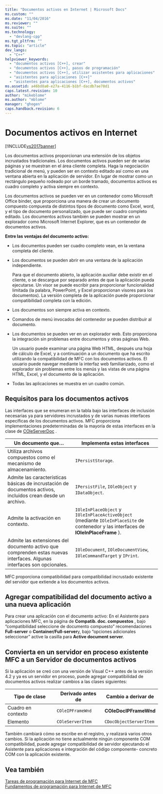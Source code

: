 ```yaml
---
title: "Documentos activos en Internet | Microsoft Docs"
ms.custom: ""
ms.date: "11/04/2016"
ms.reviewer: ""
ms.suite: ""
ms.technology: 
  - "devlang-cpp"
ms.tgt_pltfrm: ""
ms.topic: "article"
dev_langs: 
  - "C++"
helpviewer_keywords: 
  - "documentos activos [C++], crear"
  - "documentos activos [C++], pasos de programación"
  - "documentos activos [C++], utilizar asistentes para aplicaciones"
  - "asistentes para aplicaciones [C++]"
  - "asistentes para aplicaciones [C++], documentos activos"
ms.assetid: a46bd8a0-e27a-4116-b1bf-dacdb7ae78d1
caps.latest.revision: 10
author: "mikeblome"
ms.author: "mblome"
manager: "ghogen"
caps.handback.revision: 6
---
```

# Documentos activos en Internet
[!INCLUDE[vs2017banner](../assembler/inline/includes/vs2017banner.md)]

Los documentos activos proporcionan una extensión de los objetos incrustados tradicionales.  Los documentos activos pueden ser de varias páginas y se muestran en el área cliente completa.  Haga la negociación tradicional de menú, y pueden ser en contexto editado así como en una ventana abierta en la aplicación de servidor.  En lugar de mostrar como un rectángulo pequeño rodeado por un borde tramado, documentos activos es cuadro completo y activa siempre en contexto.  
  
 Los documentos activos se pueden ver en un contenedor como Microsoft Office binder, que proporciona una manera de crear un documento compuesto compuesta de distintos tipos de documento como Excel, word, y el tipo de documento personalizado, que puede ser cuadro completo editado.  Los documentos activos también se pueden mostrar en un explorador como Microsoft Internet Explorer, que es un contenedor de documentos activos.  
  
 **Entre las ventajas del documento activo:**  
  
-   Los documentos pueden ser cuadro completo vean, en la ventana completa del cliente.  
  
-   Los documentos se pueden abrir en una ventana de la aplicación independiente.  
  
     Para que el documento abierto, la aplicación auxiliar debe existir en el cliente, o se descargue por separado antes de que la aplicación pueda ejecutarse.  Un visor se puede escribir para proporcionar funcionalidad limitada \(la palabra, PowerPoint, y Excel proporcionan visores para los documentos\).  La versión completa de la aplicación puede proporcionar compatibilidad completa con la edición.  
  
-   Los documentos son siempre activa en contexto.  
  
-   Comandos de menú invocados del contenedor se pueden distribuir al documento.  
  
-   Los documentos se pueden ver en un explorador web.  Esto proporciona la integración sin problemas entre documentos y otras páginas Web.  
  
     Un usuario puede examinar una página Web HTML, después una hoja de cálculo de Excel, y a continuación a un documento que ha escrito utilizando la compatibilidad de MFC con los documentos activos.  El usuario puede navegar mediante la interfaz web familiarizado, como el explorador sin problemas entre los menús y las vistas de una página HTML, Excel, y el documento de la aplicación.  
  
-   Todas las aplicaciones se muestra en un cuadro común.  
  
## Requisitos para los documentos activos  
 Las interfaces que se enumeran en la tabla bajo las interfaces de inclusión necesarias ya para servidores incrustados y de varias nuevas interfaces específicas de los documentos activos.  MFC proporciona implementaciones predeterminadas de la mayoría de estas interfaces en la clase de [COleServerDoc](../mfc/reference/coleserverdoc-class.md) .  
  
|Un documento que…|Implementa estas interfaces|  
|-----------------------|---------------------------------|  
|Utiliza archivos compuestos como el mecanismo de almacenamiento.|`IPersistStorage`.|  
|Admite las características básicas de incrustación de documentos activos, incluidos crean desde un archivo.|`IPersistFile`, `IOleObject` y `IDataObject`.|  
|Admite la activación en contexto.|`IOleInPlaceObject` y `IOleInPlaceActiveObject` \(mediante `IOleInPlaceSite` de contenedor y las interfaces de **IOleInPlaceFrame** \).|  
|Admite las extensiones del documento activo que comprenden estas nuevas interfaces.  Algunas interfaces son opcionales.|`IOleDocument`, `IOleDocumentView`, `IOleCommandTarget` y `IPrint`.|  
  
 MFC proporciona compatibilidad para compatibilidad incrustado existente del servidor que extiende a los documentos activos.  
  
## Agregar compatibilidad del documento activo a una nueva aplicación  
 Para crear una aplicación con el documento activo: En el Asistente para aplicaciones MFC, en la página de **Compatib. doc. compuestos** , bajo “compatibilidad seleccione de documento compuesto” recomendaciones **Full\-server** o **Container\/Full\-server**y, bajo “opciones adicionales seleccionar” active la casilla para **Active document server**.  
  
##  <a name="_core_convert_an_existing_mfc_in.2d.process_server_to_an_activex_document_server"></a> Convierta en un servidor en proceso existente MFC a un Servidor de documentos activos  
 Si la aplicación se creó con una versión de Visual C\+\+ antes de la versión 4.2 y ya es un servidor en proceso, puede agregar compatibilidad de documentos activos realizar cambios a las clases siguientes:  
  
|Tipo de clase|Derivado antes de|Cambio a derivar de|  
|-------------------|-----------------------|-------------------------|  
|Cuadro en contexto|`COleIPFrameWnd`|**COleDocIPFrameWnd**|  
|Elemento|`COleServerItem`|`CDocObjectServerItem`|  
  
 También cambiará cómo se escribe en el registro, y realizará varios otros cambios.  Si la aplicación no tiene actualmente ningún componente COM compatibilidad, puede agregar compatibilidad de servidor ejecutando el Asistente para aplicaciones e integración del código componente\- concreto COM con la aplicación existente.  
  
## Vea también  
 [Tareas de programación para Internet de MFC](../mfc/mfc-internet-programming-tasks.md)   
 [Fundamentos de programación para Internet de MFC](../mfc/mfc-internet-programming-basics.md)